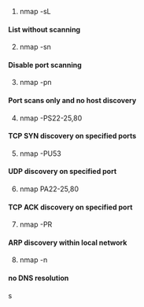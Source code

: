 1. nmap <IP Address> -sL
#### List <IP Address> without scanning

2. nmap <IP Address> -sn       
#### Disable port scanning

3. nmap <IP Address> -pn 
#### Port scans only and no host discovery

4. nmap <IP Address> -PS22-25,80
#### TCP SYN discovery on specified ports

5. nmap <IP Address> -PU53
#### UDP discovery on specified port 

6. nmap <IP Address> PA22-25,80
#### TCP ACK discovery on specified port

7. nmap <IP Address> -PR   
#### ARP discovery within local network

8. nmap <IP Address> -n 
#### no DNS resolution

s